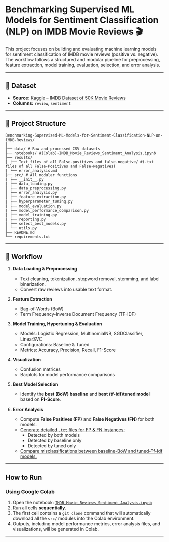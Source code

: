 # Benchmarking Supervised ML Models for Sentiment Classification (NLP) on IMDB Movie Reviews 🎬

This project focuses on building and evaluating machine learning models for sentiment classification of IMDB movie reviews (positive vs. negative). The workflow follows a structured and modular pipeline for preprocessing, feature extraction, model training, evaluation, selection, and error analysis.

---

## 📂 Dataset

- **Source:** [Kaggle – IMDB Dataset of 50K Movie Reviews](https://www.kaggle.com/datasets/lakshmi25npathi/imdb-dataset-of-50k-movie-reviews)  
- **Columns:** `review`, `sentiment`  
---

## 🧰 Project Structure
```
Benchmarking-Supervised-ML-Models-for-Sentiment-Classification-NLP-on-IMDB-Reviews/
│
├── data/ # Raw and processed CSV datasets
├── notebooks/ #(Colab)-IMDB_Movie_Reviews_Sentiment_Analysis.ipynb
├── results/
| ├── Text files of all False-positives and false-negative/ #(.txt files of all False-Positives and False-Negatives)
| └── error_analysis.md 
├── src/ # All modular functions
| ├── __init__.py
| ├── data_loading.py
│ ├── data_preprocessing.py
│ ├── error_analysis.py
│ ├── feature_extraction.py
| ├── hyperparameter_tuning.py
| ├── model_evaluation.py
| ├── model_performance_comparison.py
| ├── model_training.py
| ├── reporting.py
│ ├── select_best_models.py
│ └── utils.py
├── README.md
└── requirements.txt
```
---

## 🔹 Workflow

1. **Data Loading & Preprocessing**  
   - Text cleaning, tokenization, stopword removal, stemming, and label binarization.  
   - Convert raw reviews into usable text format.

2. **Feature Extraction**  
   - Bag-of-Words (BoW)  
   - Term Frequency-Inverse Document Frequency (TF-IDF)

3. **Model Training, Hypertuning & Evaluation**  
   - Models: Logistic Regression, MultinomialNB, SGDClassifier, LinearSVC  
   - Configurations: Baseline & Tuned  
   - Metrics: Accuracy, Precision, Recall, F1-Score  

4. **Visualization**  
   - Confusion matrices  
   - Barplots for model performance comparisons

5. **Best Model Selection**  
   - Identify the **best (BoW) baseline** and **best (tf-idf)tuned model** based on **F1-Score**.
     
6. **Error Analysis**  
   - Compute **False Positives (FP)** and **False Negatives (FN)** for both models.
   - [Generate detailed `.txt` files for FP & FN instances:](https://github.com/TuliDas/Benchmarking-Supervised-ML-Models-for-Sentiment-Classification-NLP-on-IMDB-Reviews/tree/main/results/Text%20files%20of%20all%20False-positives%20and%20false-negative)
     - Detected by both models
     - Detected by baseline only
     - Detected by tuned only  
   - [Compare misclassifications between baseline-BoW and tuned-Tf-Idf models.](https://github.com/TuliDas/Benchmarking-Supervised-ML-Models-for-Sentiment-Classification-NLP-on-IMDB-Reviews/blob/main/results/error_analysis.md)  

---

## How to Run

### Using Google Colab
1. Open the notebook: [`IMDB_Movie_Reviews_Sentiment_Analysis.ipynb`](notebooks/IMDB_Movie_Reviews_Sentiment_Analysis.ipynb)  
2. Run all cells **sequentially**.  
3. The first cell contains a `git clone` command that will automatically download all the `src/` modules into the Colab environment.  
4. Outputs, including model performance metrics, error analysis files, and visualizations, will be generated in Colab.  
---
